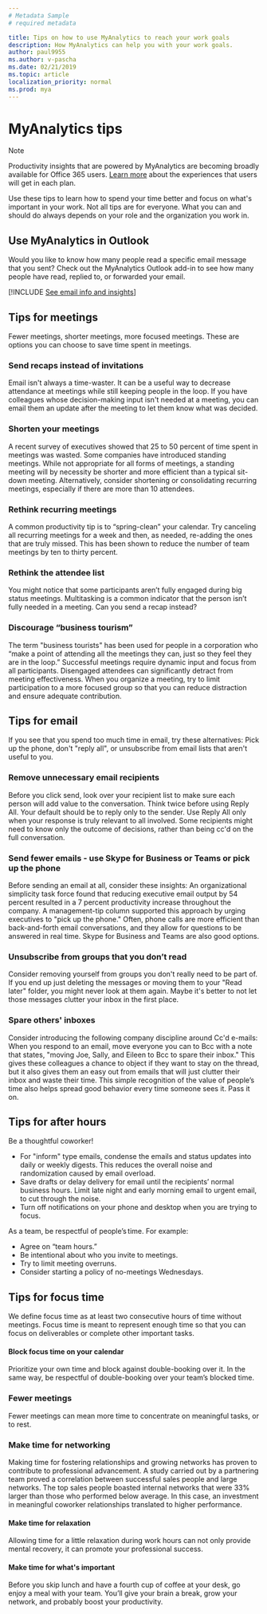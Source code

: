 ```yaml
---
# Metadata Sample
# required metadata

title: Tips on how to use MyAnalytics to reach your work goals
description: How MyAnalytics can help you with your work goals.
author: paul9955
ms.author: v-pascha
ms.date: 02/21/2019
ms.topic: article
localization_priority: normal 
ms.prod: mya
---
```


# MyAnalytics tips  

> [!Note] 
> Productivity insights that are powered by MyAnalytics are becoming broadly available for Office 365 users. [Learn more](../plans-environments.md) about the experiences that users will get in each plan. 

Use these tips to learn how to spend your time better and focus on what's important in your work. Not all tips are for everyone. What you can and should do always depends on your role and the organization you work in. 

## Use MyAnalytics in Outlook

Would you like to know how many people read a specific email message that you sent? Check out the MyAnalytics Outlook add-in to see how many people have read, replied to, or forwarded your email.

[!INCLUDE [See email info and insights](../Includes/to-see-email-info-and-insights.md)]

## Tips for meetings

Fewer meetings, shorter meetings, more focused meetings. These are options you can choose to save time spent in meetings.

### Send recaps instead of invitations

Email isn't always a time-waster. It can be a useful way to decrease attendance at meetings while still keeping people in the loop. If you have colleagues whose decision-making input isn't needed at a meeting, you can email them an update after the meeting to let them know what was decided. 

### Shorten your meetings

A recent survey of executives showed that 25 to 50 percent of time spent in meetings was wasted. Some companies have introduced standing meetings. While not appropriate for all forms of meetings, a standing meeting will by necessity be shorter and more efficient than a typical sit-down meeting. Alternatively, consider shortening or consolidating recurring meetings, especially if there are more than 10 attendees.

### Rethink recurring meetings

A common productivity tip is to “spring-clean” your calendar. Try canceling all recurring meetings for a week and then, as needed, re-adding the ones that are truly missed. This has been shown to reduce the number of team meetings by ten to thirty percent.

### Rethink the attendee list

You might notice that some participants aren’t fully engaged during big status meetings. Multitasking is a common indicator that the person isn’t fully needed in a meeting. Can you send a recap instead?

### Discourage “business tourism”

The term "business tourists" has been used for people in a corporation who “make a point of attending all the meetings they can, just so they feel they are in the loop.” Successful meetings require dynamic input and focus from all participants. Disengaged attendees can significantly detract from meeting effectiveness. When you organize a meeting, try to limit participation to a more focused group so that you can reduce distraction and ensure adequate contribution.

## Tips for email

If you see that you spend too much time in email, try these alternatives: Pick up the phone, don't "reply all", or unsubscribe from email lists that aren't useful to you.

### Remove unnecessary email recipients

Before you click send, look over your recipient list to make sure each person will add value to the conversation. Think twice before using Reply All. Your default should be to reply only to the sender. Use Reply All only when your response is truly relevant to all involved. Some recipients might need to know only the outcome of decisions, rather than being cc'd on the full conversation.

### Send fewer emails - use Skype for Business or Teams or pick up the phone

Before sending an email at all, consider these insights: An organizational simplicity task force found that reducing executive email output by 54 percent resulted in a 7 percent productivity increase throughout the company. A management-tip column supported this approach by urging executives to "pick up the phone." Often, phone calls are more efficient than back-and-forth email conversations, and they allow for questions to be answered in real time. Skype for Business and Teams are also good options.

### Unsubscribe from groups that you don’t read

Consider removing yourself from groups you don't really need to be part of. If you end up just deleting the messages or moving them to your "Read later" folder, you might never look at them again. Maybe it's better to not let those messages clutter your inbox in the first place.

### Spare others' inboxes

Consider introducing the following company discipline around Cc'd e-mails: When you respond to an email, move everyone you can to Bcc with a note that states, "moving Joe, Sally, and Eileen to Bcc to spare their inbox." This gives these colleagues a chance to object if they want to stay on the thread, but it also gives them an easy out from emails that will just clutter their inbox and waste their time. This simple recognition of the value of people’s time also helps spread good behavior every time someone sees it. Pass it on. 

## Tips for after hours

Be a thoughtful coworker! 

* For "inform" type emails, condense the emails and status updates into daily or weekly digests. This reduces the overall noise and randomization caused by email overload.
* Save drafts or delay delivery for email until the recipients’ normal business hours. Limit late night and early morning email to urgent email, to cut through the noise.
* Turn off notifications on your phone and desktop when you are trying to focus.

As a team, be respectful of people’s time. For example:  

* Agree on “team hours.”  
* Be intentional about who you invite to meetings.
* Try to limit meeting overruns.
* Consider starting a policy of no-meetings Wednesdays.

## Tips for focus time

We define focus time as at least two consecutive hours of time without meetings. Focus time is meant to represent enough time so that you can focus on deliverables or complete other important tasks.

#### Block focus time on your calendar

Prioritize your own time and block against double-booking over it. In the same way, be respectful of double-booking over your team’s blocked time.

### Fewer meetings

Fewer meetings can mean more time to concentrate on meaningful tasks, or to rest.

### Make time for networking

Making time for fostering relationships and growing networks has proven to contribute to professional advancement. A study carried out by a partnering team proved a correlation between successful sales people and large networks. The top sales people boasted internal networks that were 33% larger than those who performed below average. In this case, an investment in meaningful coworker relationships translated to higher performance.

#### Make time for relaxation

Allowing time for a little relaxation during work hours can not only provide mental recovery, it can promote your professional success.  

#### Make time for what's important

Before you skip lunch and have a fourth cup of coffee at your desk, go enjoy a meal with your team. You’ll give your brain a break, grow your network, and probably boost your productivity. 
